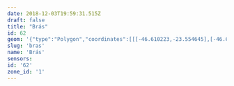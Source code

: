 ```yaml
---
date: 2018-12-03T19:59:31.515Z
draft: false
title: "Brás"
id: 62
geom: '{"type":"Polygon","coordinates":[[[-46.610223,-23.554645],[-46.61503,-23.547631],[-46.610348,-23.546988],[-46.604442,-23.545834],[-46.606209,-23.543236],[-46.60664,-23.542698],[-46.606739,-23.542397],[-46.606998,-23.542489],[-46.607079,-23.542458],[-46.60864,-23.53703],[-46.613338,-23.5329],[-46.616012,-23.535553],[-46.619032,-23.535346],[-46.62225,-23.535004],[-46.624873,-23.534344],[-46.624969,-23.534448],[-46.625092,-23.534955],[-46.625447,-23.535777],[-46.627933,-23.541259],[-46.627592,-23.541755],[-46.627009,-23.542335],[-46.62676,-23.542755],[-46.626241,-23.544727],[-46.626246,-23.54492],[-46.626371,-23.544922],[-46.626525,-23.547367],[-46.626336,-23.547371],[-46.626332,-23.547752],[-46.626245,-23.548064],[-46.625986,-23.548549],[-46.625563,-23.549112],[-46.625014,-23.550647],[-46.624906,-23.551165],[-46.625108,-23.551259],[-46.625318,-23.552044],[-46.625035,-23.552102],[-46.625251,-23.553311],[-46.624788,-23.553581],[-46.624053,-23.553639],[-46.62392,-23.553746],[-46.6238,-23.553718],[-46.623762,-23.553522],[-46.623707,-23.553498],[-46.618975,-23.553794],[-46.613344,-23.554319],[-46.613026,-23.554492],[-46.611305,-23.554646],[-46.611192,-23.554781],[-46.610844,-23.554798],[-46.610795,-23.554623],[-46.610223,-23.554645]]]}'
slug: 'bras'
name: 'Brás'
sensors:
id: '62'
zone_id: '1'
---
```

		